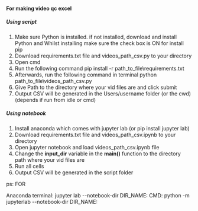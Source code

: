 #### For making video qc excel

##### Using script
1. Make sure Python is installed. if not installed, download and install Python and Whilst installing make sure the check box is ON for install pip
2. Download requirements.txt file and videos_path_csv.py to your directory
3. Open cmd
4. Run the following command 
    pip install -r path_to_file\requirements.txt
4. Afterwards, run the following command in terminal
    python path_to_file\videos_path_csv.py
5. Give Path to the directory where your vid files are and click submit
6. Output CSV will be generated in the Users/username folder (or the cwd) (depends if run from idle or cmd)

##### Using notebook
1. Install anaconda which comes with jupyter lab (or pip install jupyter lab)
2. Download requirements.txt file and videos_path_csv.ipynb to your directory
3. Open jupyter notebook and load videos_path_csv.ipynb file
4. Change the **input_dir** variable in the **main()** function to the directory path where your vid files are
5. Run all cells
6. Output CSV will be generated in the script folder


  ps: FOR

  Anaconda terminal: jupyter lab --notebook-dir DIR_NAME:
  CMD: python -m jupyterlab --notebook-dir DIR_NAME: 
